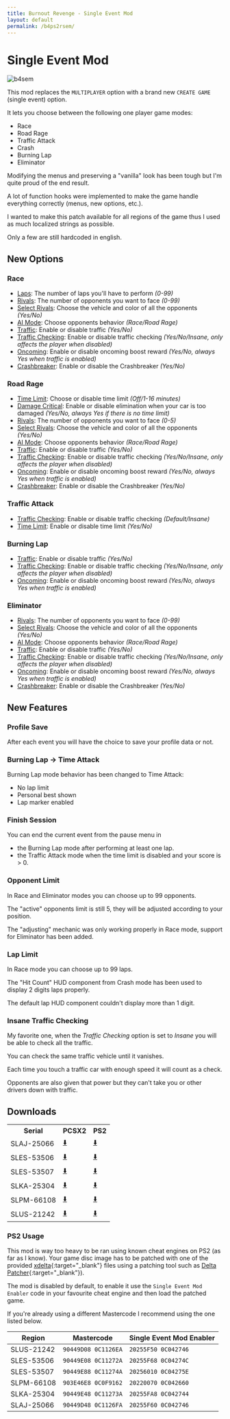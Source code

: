 ```yaml
---
title: Burnout Revenge - Single Event Mod
layout: default
permalink: /b4ps2rsem/
---
```


# Single Event Mod

![b4sem](https://github.com/user-attachments/assets/498f859a-16b7-47e8-8c7f-0264e35d18cd)

This mod replaces the `MULTIPLAYER` option with a brand new `CREATE GAME` (single event) option.

It lets you choose between the following one player game modes:
- Race
- Road Rage
- Traffic Attack
- Crash
- Burning Lap
- Eliminator

Modifying the menus and preserving a "vanilla" look has been tough but I'm quite proud of the end result.

A lot of function hooks were implemented to make the game handle everything correctly (menus, new options, etc.).

I wanted to make this patch available for all regions of the game thus I used as much localized strings as possible.

Only a few are still hardcoded in english.


## New Options

### Race

- <u>Laps</u>: The number of laps you'll have to perform *(0-99)*
- <u>Rivals</u>: The number of opponents you want to face *(0-99)*
- <u>Select Rivals</u>: Choose the vehicle and color of all the opponents *(Yes/No)*
- <u>AI Mode</u>: Choose opponents behavior *(Race/Road Rage)*
- <u>Traffic</u>: Enable or disable traffic *(Yes/No)*
- <u>Traffic Checking</u>: Enable or disable traffic checking *(Yes/No/Insane, only affects the player when disabled)*
- <u>Oncoming</u>: Enable or disable oncoming boost reward *(Yes/No, always Yes when traffic is enabled)*
- <u>Crashbreaker</u>: Enable or disable the Crashbreaker *(Yes/No)*


### Road Rage

- <u>Time Limit</u>: Choose or disable time limit *(Off/1-16 minutes)*
- <u>Damage Critical</u>: Enable or disable elimination when your car is too damaged *(Yes/No, always Yes if there is no time limit)*
- <u>Rivals</u>: The number of opponents you want to face *(0-5)*
- <u>Select Rivals</u>: Choose the vehicle and color of all the opponents *(Yes/No)*
- <u>AI Mode</u>: Choose opponents behavior *(Race/Road Rage)*
- <u>Traffic</u>: Enable or disable traffic *(Yes/No)*
- <u>Traffic Checking</u>: Enable or disable traffic checking *(Yes/No/Insane, only affects the player when disabled)*
- <u>Oncoming</u>: Enable or disable oncoming boost reward *(Yes/No, always Yes when traffic is enabled)*
- <u>Crashbreaker</u>: Enable or disable the Crashbreaker *(Yes/No)*


### Traffic Attack

- <u>Traffic Checking</u>: Enable or disable traffic checking *(Default/Insane)*
- <u>Time Limit</u>: Enable or disable time limit *(Yes/No)*


### Burning Lap

- <u>Traffic</u>: Enable or disable traffic *(Yes/No)*
- <u>Traffic Checking</u>: Enable or disable traffic checking *(Yes/No/Insane, only affects the player when disabled)*
- <u>Oncoming</u>: Enable or disable oncoming boost reward *(Yes/No, always Yes when traffic is enabled)*


### Eliminator

- <u>Rivals</u>: The number of opponents you want to face *(0-99)*
- <u>Select Rivals</u>: Choose the vehicle and color of all the opponents *(Yes/No)*
- <u>AI Mode</u>: Choose opponents behavior *(Race/Road Rage)*
- <u>Traffic</u>: Enable or disable traffic *(Yes/No)*
- <u>Traffic Checking</u>: Enable or disable traffic checking *(Yes/No/Insane, only affects the player when disabled)*
- <u>Oncoming</u>: Enable or disable oncoming boost reward *(Yes/No, always Yes when traffic is enabled)*
- <u>Crashbreaker</u>: Enable or disable the Crashbreaker *(Yes/No)*


## New Features

### Profile Save

After each event you will have the choice to save your profile data or not.

### Burning Lap -> Time Attack

Burning Lap mode behavior has been changed to Time Attack:
- No lap limit
- Personal best shown
- Lap marker enabled

### Finish Session

You can end the current event from the pause menu in
- the Burning Lap mode after performing at least one lap.
- the Traffic Attack mode when the time limit is disabled and your score is > 0.

### Opponent Limit

In Race and Eliminator modes you can choose up to 99 opponents.

The "active" opponents limit is still 5, they will be adjusted according to your position.

The "adjusting" mechanic was only working properly in Race mode, support for Eliminator has been added.

### Lap Limit

In Race mode you can choose up to 99 laps.

The "Hit Count" HUD component from Crash mode has been used to display 2 digits laps properly.

The default lap HUD component couldn't display more than 1 digit.

### Insane Traffic Checking

My favorite one, when the *Traffic Checking* option is set to *Insane* you will be able to check all the traffic.

You can check the same traffic vehicle until it vanishes.

Each time you touch a traffic car with enough speed it will count as a check.

Opponents are also given that power but they can't take you or other drivers down with traffic.


## Downloads

<table class="blobdl">
  <tr>
    <th>Serial</th>
    <th>PCSX2</th>
    <th>PS2</th>
  </tr>
  <tr>
    <td>SLAJ-25066</td>
    <td><a href="https://raw.githubusercontent.com/Nahelam/PS2-Game-Mods/refs/heads/main/Burnout%20Revenge/Single%20Event%20Mod/SLAJ-25066_039182C6_single_event.pnach">⬇️</a></td>
    <td><a href="https://github.com/Nahelam/PS2-Game-Mods/raw/refs/heads/main/Burnout%20Revenge/Single%20Event%20Mod/PS2/SLAJ-25066_single_event.xdelta">⬇️</a></td>
  </tr>
  <tr>
    <td>SLES-53506</td>
    <td><a href="https://raw.githubusercontent.com/Nahelam/PS2-Game-Mods/refs/heads/main/Burnout%20Revenge/Single%20Event%20Mod/SLES-53506_2CAC3DBC_single_event.pnach">⬇️</a></td>
    <td><a href="https://github.com/Nahelam/PS2-Game-Mods/raw/refs/heads/main/Burnout%20Revenge/Single%20Event%20Mod/PS2/SLES-53506_single_event.xdelta">⬇️</a></td>
  </tr>
  <tr>
    <td>SLES-53507</td>
    <td><a href="https://raw.githubusercontent.com/Nahelam/PS2-Game-Mods/refs/heads/main/Burnout%20Revenge/Single%20Event%20Mod/SLES-53507_7E83CC5B_single_event.pnach">⬇️</a></td>
    <td><a href="https://github.com/Nahelam/PS2-Game-Mods/raw/refs/heads/main/Burnout%20Revenge/Single%20Event%20Mod/PS2/SLES-53507_single_event.xdelta">⬇️</a></td>
  </tr>
  <tr>
    <td>SLKA-25304</td>
    <td><a href="https://raw.githubusercontent.com/Nahelam/PS2-Game-Mods/refs/heads/main/Burnout%20Revenge/Single%20Event%20Mod/SLKA-25304_EEA60511_single_event.pnach">⬇️</a></td>
    <td><a href="https://github.com/Nahelam/PS2-Game-Mods/raw/refs/heads/main/Burnout%20Revenge/Single%20Event%20Mod/PS2/SLKA-25304_single_event.xdelta">⬇️</a></td>
  </tr>
  <tr>
    <td>SLPM-66108</td>
    <td><a href="https://raw.githubusercontent.com/Nahelam/PS2-Game-Mods/refs/heads/main/Burnout%20Revenge/Single%20Event%20Mod/SLPM-66108_878E7A1D_single_event.pnach">⬇️</a></td>
    <td><a href="https://github.com/Nahelam/PS2-Game-Mods/raw/refs/heads/main/Burnout%20Revenge/Single%20Event%20Mod/PS2/SLPM-66108_single_event.xdelta">⬇️</a></td>
  </tr>
  <tr>
    <td>SLUS-21242</td>
    <td><a href="https://raw.githubusercontent.com/Nahelam/PS2-Game-Mods/refs/heads/main/Burnout%20Revenge/Single%20Event%20Mod/SLUS-21242_D224D348_single_event.pnach">⬇️</a></td>
    <td><a href="https://github.com/Nahelam/PS2-Game-Mods/raw/refs/heads/main/Burnout%20Revenge/Single%20Event%20Mod/PS2/SLUS-21242_single_event.xdelta">⬇️</a></td>
  </tr>
</table>

### PS2 Usage

This mod is way too heavy to be ran using known cheat engines on PS2 (as far as I know). Your game disc image has to be patched with one of the provided [xdelta](https://en.wikipedia.org/wiki/Xdelta){:target="_blank"} files using a patching tool such as [Delta Patcher](https://github.com/marco-calautti/DeltaPatcher/releases/latest){:target="_blank"}).

The mod is disabled by default, to enable it use the `Single Event Mod Enabler` code in your favourite cheat engine and then load the patched game.

If you're already using a different Mastercode I recommend using the one listed below.

| Region | Mastercode | Single Event Mod Enabler
| --- | --- | --- |
| SLUS-21242 | `90449D08 0C1126EA` | `20255F50 0C042746` |
| SLES-53506 | `90449E08 0C11272A` | `20255F68 0C04274C` |
| SLES-53507 | `90449E88 0C11274A` | `20256010 0C04275E` |
| SLPM-66108 | `903E46E8 0C0F9162` | `20220070 0C042660` |
| SLKA-25304 | `90449E48 0C11273A` | `20255FA8 0C042744` |
| SLAJ-25066 | `90449D48 0C1126FA` | `20255F60 0C042746` |
